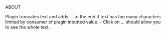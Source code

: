 
ABOUT

Plugin truncates text and adds … to the end if text has too many characters limited by consumer of plugin inputted value.  - Click on ... should allow you to see the whole text.
